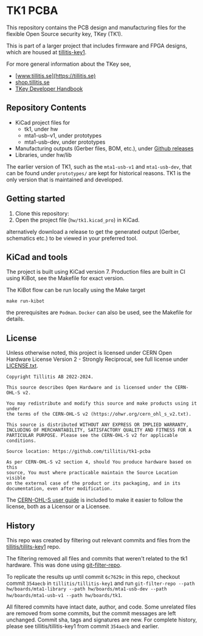 # TK1 PCBA

This repository contains the PCB design and manufacturing files for
the flexible Open Source security key, TKey (TK1).

This is part of a larger project that includes firmware and FPGA
designs, which are housed at
[tillitis-key1](https://github.com/tillitis/tillitis-key1).

For more general information about the TKey see,
- [www.tillitis.se](https://tillitis.se)
- [shop.tillitis.se](https://shop.tillitis.se)
- [TKey Developer Handbook](https://dev.tillitis.se/)


## Repository Contents
- KiCad project files for
    - tk1, under hw
    - mta1-usb-v1, under prototypes
    - mta1-usb-dev, under prototypes
- Manufacturing outputs (Gerber files, BOM, etc.), under [Github
  releases](https://github.com/tillitis/tk1-pcba/releases)
- Libraries, under hw/lib

The earlier version of TK1, such as the `mta1-usb-v1` and
`mta1-usb-dev`, that can be found under `prototypes/` are kept for
historical reasons. TK1 is the only version that is maintained and
developed.

## Getting started
1. Clone this repository:
2. Open the project file (`hw/tk1.kicad_pro`) in KiCad.

alternatively download a release to get the generated output (Gerber,
schematics etc.) to be viewed in your preferred tool.

## KiCad and tools
The project is built using KiCad version 7. Production files are built
in CI using KiBot, see the Makefile for exact version.

The KiBot flow can be run locally using the Make target

```
make run-kibot
```

the prerequisites are `Podman`. `Docker` can also be used, see the
Makefile for details.


## License
Unless otherwise noted, this project is licensed under CERN Open
Hardware License Version 2 - Strongly Reciprocal, see full license
under [LICENSE.txt](/LICENSE.txt).
```
Copyright Tillitis AB 2022-2024.

This source describes Open Hardware and is licensed under the CERN-OHL-S v2.

You may redistribute and modify this source and make products using it under
the terms of the CERN-OHL-S v2 (https://ohwr.org/cern_ohl_s_v2.txt).

This source is distributed WITHOUT ANY EXPRESS OR IMPLIED WARRANTY,
INCLUDING OF MERCHANTABILITY, SATISFACTORY QUALITY AND FITNESS FOR A
PARTICULAR PURPOSE. Please see the CERN-OHL-S v2 for applicable conditions.

Source location: https://github.com/tillitis/tk1-pcba

As per CERN-OHL-S v2 section 4, should You produce hardware based on this
source, You must where practicable maintain the Source Location visible
on the external case of the product or its packaging, and in its
documentation, even after modification.
```

The [CERN-OHL-S user guide](/User-guide-CERN-OHL-S.txt) is included to
make it easier to follow the license, both as a Licensor or a Licensee.

## History
This repo was created by filtering out relevant commits and files from
the [tillitis/tillits-key1](https://github.com/tillitis/tillitis-key1)
repo.

The filtering removed all files and commits that weren't related to
the tk1 hardware. This was done using
[git-filter-repo](https://github.com/newren/git-filter-repo).

To replicate the results up until commit `6c7629c` in this repo,
checkout commit `354aecb` in `tillitis/tillitis-key1` and run
`git-filter-repo --path hw/boards/mta1-library --path
hw/boards/mta1-usb-dev --path hw/boards/mta1-usb-v1 --path
hw/boards/tk1`.

All filtered commits have intact date, author, and code. Some
unrelated files are removed from some commits, but the commit messages
are left unchanged. Commit sha, tags and signatures are new. For
complete history, please see tillitis/tillitis-key1 from commit
`354aecb` and earlier.
